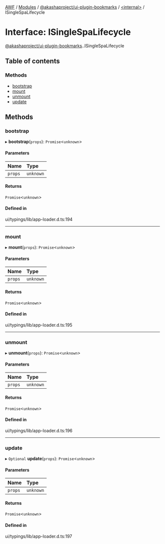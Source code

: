 [AWF](../README.md) / [Modules](../modules.md) / [@akashaproject/ui-plugin-bookmarks](../modules/akashaproject_ui_plugin_bookmarks.md) / [<internal\>](../modules/akashaproject_ui_plugin_bookmarks._internal_.md) / ISingleSpaLifecycle

# Interface: ISingleSpaLifecycle

[@akashaproject/ui-plugin-bookmarks](../modules/akashaproject_ui_plugin_bookmarks.md).[<internal>](../modules/akashaproject_ui_plugin_bookmarks._internal_.md).ISingleSpaLifecycle

## Table of contents

### Methods

- [bootstrap](akashaproject_ui_plugin_bookmarks._internal_.ISingleSpaLifecycle.md#bootstrap)
- [mount](akashaproject_ui_plugin_bookmarks._internal_.ISingleSpaLifecycle.md#mount)
- [unmount](akashaproject_ui_plugin_bookmarks._internal_.ISingleSpaLifecycle.md#unmount)
- [update](akashaproject_ui_plugin_bookmarks._internal_.ISingleSpaLifecycle.md#update)

## Methods

### bootstrap

▸ **bootstrap**(`props`): `Promise`<`unknown`\>

#### Parameters

| Name | Type |
| :------ | :------ |
| `props` | `unknown` |

#### Returns

`Promise`<`unknown`\>

#### Defined in

ui/typings/lib/app-loader.d.ts:194

___

### mount

▸ **mount**(`props`): `Promise`<`unknown`\>

#### Parameters

| Name | Type |
| :------ | :------ |
| `props` | `unknown` |

#### Returns

`Promise`<`unknown`\>

#### Defined in

ui/typings/lib/app-loader.d.ts:195

___

### unmount

▸ **unmount**(`props`): `Promise`<`unknown`\>

#### Parameters

| Name | Type |
| :------ | :------ |
| `props` | `unknown` |

#### Returns

`Promise`<`unknown`\>

#### Defined in

ui/typings/lib/app-loader.d.ts:196

___

### update

▸ `Optional` **update**(`props`): `Promise`<`unknown`\>

#### Parameters

| Name | Type |
| :------ | :------ |
| `props` | `unknown` |

#### Returns

`Promise`<`unknown`\>

#### Defined in

ui/typings/lib/app-loader.d.ts:197
